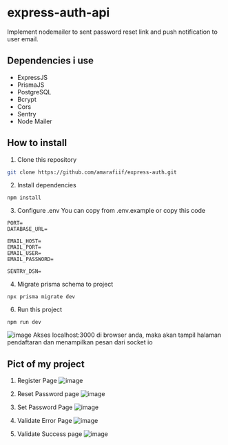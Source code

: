 # express-auth-api
Implement nodemailer to sent password reset link and push notification to user email.

## Dependencies i use
- ExpressJS
- PrismaJS
- PostgreSQL
- Bcrypt
- Cors
- Sentry
- Node Mailer

## How to install
1. Clone this repository
```bash
git clone https://github.com/amarafiif/express-auth.git
```

2. Install dependencies
```node
npm install
```
3. Configure .env
   You can copy from .env.example or copy this code
```env
PORT= 
DATABASE_URL= 

EMAIL_HOST=
EMAIL_PORT=
EMAIL_USER= 
EMAIL_PASSWORD= 

SENTRY_DSN=
```
4. Migrate prisma schema to project
```node
npx prisma migrate dev
```

6. Run this project
```node
npm run dev
```
![image](https://github.com/amarafiif/express-auth/assets/89902158/6ad049ec-f9b0-46da-86d1-95fed96bb040)
Akses localhost:3000 di browser anda, maka akan tampil halaman pendaftaran dan menampilkan pesan dari socket io

## Pict of my project
1. Register Page
![image](https://github.com/amarafiif/express-auth/assets/89902158/ec7eb58f-c4ed-4bfd-9650-82e59f7bc8ae)


2. Reset Password page
![image](https://github.com/amarafiif/express-auth/assets/89902158/72278bcc-0d8a-4579-8875-5f83e9fb2e96)


3. Set Password Page
![image](https://github.com/amarafiif/express-auth/assets/89902158/25dd0e86-3af8-49d4-b304-1ecd3a2c4bb6)


5. Validate Error Page
![image](https://github.com/amarafiif/express-auth/assets/89902158/ae4ed0c2-140d-41e9-96ef-c6000ed0f065)


6. Validate Success page
![image](https://github.com/amarafiif/express-auth/assets/89902158/5cd8c46b-862b-4825-aa81-a04a85b3de97)

